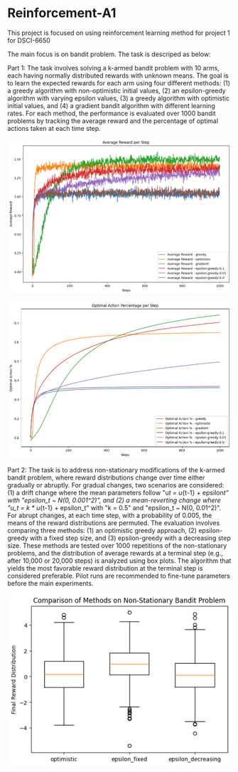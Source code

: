 # Reinforcement-A1

This project is focused on using reinforcement learning method for project 1 for DSCI-6650

The main focus is on bandit problem. The task is descriped as below:

Part 1: The task involves solving a k-armed bandit problem with 10 arms, each having normally distributed rewards with unknown means. The goal is to learn the expected rewards for each arm using four different methods: (1) a greedy algorithm with non-optimistic initial values, (2) an epsilon-greedy algorithm with varying epsilon values, (3) a greedy algorithm with optimistic initial values, and (4) a gradient bandit algorithm with different learning rates. For each method, the performance is evaluated over 1000 bandit problems by tracking the average reward and the percentage of optimal actions taken at each time step.

![plot](output1.png)

![plot](output2.png)

Part 2: The task is to address non-stationary modifications of the k-armed bandit problem, where reward distributions change over time either gradually or abruptly. For gradual changes, two scenarios are considered: (1) a drift change where the mean parameters follow "u*t = u*{t-1} + epsilon*t" with "epsilon_t ~ N(0, 0.001^2)", and (2) a mean-reverting change where "u_t = k \* u*{t-1} + epsilon_t" with "k = 0.5" and "epsilon_t ~ N(0, 0.01^2)". For abrupt changes, at each time step, with a probability of 0.005, the means of the reward distributions are permuted. The evaluation involves comparing three methods: (1) an optimistic greedy approach, (2) epsilon-greedy with a fixed step size, and (3) epsilon-greedy with a decreasing step size. These methods are tested over 1000 repetitions of the non-stationary problems, and the distribution of average rewards at a terminal step (e.g., after 10,000 or 20,000 steps) is analyzed using box plots. The algorithm that yields the most favorable reward distribution at the terminal step is considered preferable. Pilot runs are recommended to fine-tune parameters before the main experiments.

![plot](output3.png)
